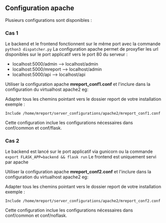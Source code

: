 ## Configuration apache
Plusieurs configurations sont disponibles :

### Cas 1


Le backend et le frontend fonctionnent sur le même port avec la commande ``python3 dispatcher.py``
La configuration apache permet de proxyfier les url disponibles sur le port applicatif vers le port 80 du serveur :

 * localhost:5000/admin --> localhost/admin
 * localhost:5000/mreport --> localhost/admin
 * localhost:5000/api --> localhost/api

Utiliser la configuration apache **mreport_conf1.conf** et l'inclure dans la configuration du virtualhost apache2 eg:

Adapter tous  les chemins  pointant vers le dossier report de votre installation exemple :

``Include /home/mreport/server_configurations/apache2/mreport_conf1.conf``

Cette configuration inclue les configurations nécessaires dans conf/common et conf/flask.


### Cas 2

Le backend est lancé sur le port applicatif via gunicorn ou la commande ``export FLASK_APP=backend && flask run``
Le frontend est uniquement servi par apache

Utiliser la configuration apache **mreport_conf2.conf** et l'inclure dans la configuration du virtualhost apache2 eg:

Adapter tous  les chemins  pointant vers le dossier report de votre installation exemple :

``Include /home/mreport/server_configurations/apache2/mreport_conf2.conf``

Cette configuration inclue les configurations nécessaires dans conf/common et conf/noflask.
